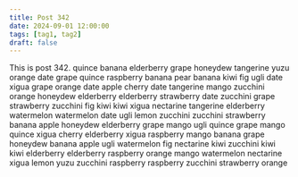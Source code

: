 ```yaml
---
title: Post 342
date: 2024-09-01 12:00:00
tags: [tag1, tag2]
draft: false
---
```

This is post 342.
quince
banana
elderberry
grape
honeydew
tangerine
yuzu
orange
date
grape
quince
raspberry
banana
pear
banana
kiwi
fig
ugli
date
xigua
grape
orange
date
apple
cherry
date
tangerine
mango
zucchini
orange
honeydew
elderberry
elderberry
strawberry
date
zucchini
grape
strawberry
zucchini
fig
kiwi
kiwi
xigua
nectarine
tangerine
elderberry
watermelon
watermelon
date
ugli
lemon
zucchini
zucchini
strawberry
banana
apple
honeydew
elderberry
grape
mango
ugli
quince
grape
mango
quince
xigua
cherry
elderberry
xigua
raspberry
mango
banana
grape
honeydew
banana
apple
ugli
watermelon
fig
nectarine
kiwi
zucchini
kiwi
kiwi
elderberry
elderberry
raspberry
orange
mango
watermelon
nectarine
xigua
lemon
yuzu
zucchini
raspberry
raspberry
zucchini
strawberry
orange
